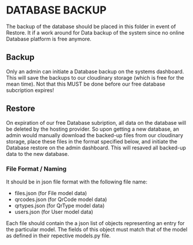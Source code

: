 # DATABASE BACKUP
The backup of the database should be placed in this folder in event of Restore. It if a work around for Data backup of the system since no online Database platform is free anymore.

## Backup
Only an admin can initiate a Database backup on the systems dashboard. This will save the backups to our cloudinary storage (which is free for the mean time).
Not that this MUST be done before our free database subcription expires!

## Restore
On expiration of our free Database subription, all data on the database will be deleted by the hosting provider. So upon getting a new database, an admin would manually download the backed-up files from our cloudinary storage, place these files in the format specified below, and initiate the Database restore on the admin dashboard. This will resaved all backed-up data to the new database.

### File Format / Naming
It should be in json file format with the following file name:
- files.json (for File model data)
- qrcodes.json (for QrCode model data)
- qrtypes.json (for QrType model data)
- users.json (for User model data)

Each file should contain the a json list of objects representing an entry for the particular model. The fields of this object must match that of the model as defined in their repective models.py file.
